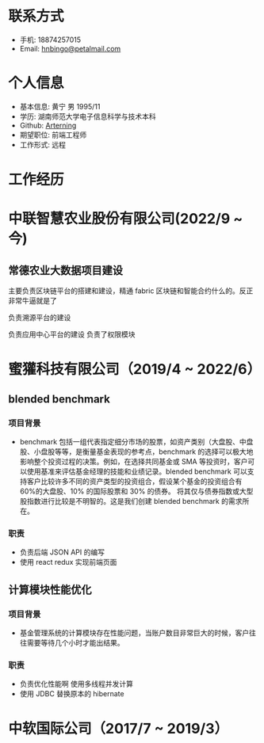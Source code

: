 # 联系方式

- 手机: 18874257015
- Email: hnbingo@petalmail.com

# 个人信息

- 基本信息: 黄宁 男 1995/11
- 学历: 湖南师范大学电子信息科学与技术本科
- Github: [Arterning](https://github.com/Arterning)
- 期望职位: 前端工程师
- 工作形式: 远程

# 工作经历

# 中联智慧农业股份有限公司(2022/9 ~ 今)

## 常德农业大数据项目建设

主要负责区块链平台的搭建和建设，精通 fabric 区块链和智能合约什么的。反正非常牛逼就是了

负责溯源平台的建设

负责应用中心平台的建设 负责了权限模块

# 蜜獾科技有限公司（2019/4 ~ 2022/6）

## blended benchmark

### 项目背景

- benchmark 包括一组代表指定细分市场的股票，如资产类别（大盘股、中盘股、小盘股等等，是衡量基金表现的参考点，benchmark 的选择可以极大地影响整个投资过程的决策。例如，在选择共同基金或 SMA 等投资时，客户可以使用基准来评估基金经理的技能和业绩记录。blended benchmark 可以支持客户比较许多不同的资产类型的投资组合，假设某个基金的投资组合有 60%的大盘股、10% 的国际股票和 30% 的债券。 将其仅与债券指数或大型股指数进行比较是不明智的。这是我们创建 blended benchmark 的需求所在。

### 职责

- 负责后端 JSON API 的编写
- 使用 react redux 实现前端页面

## 计算模块性能优化

### 项目背景

- 基金管理系统的计算模块存在性能问题，当账户数目非常巨大的时候，客户往往需要等待几个小时才能出结果。

### 职责

- 负责优化性能啊 使用多线程并发计算
- 使用 JDBC 替换原本的 hibernate

# 中软国际公司（2017/7 ~ 2019/3）
